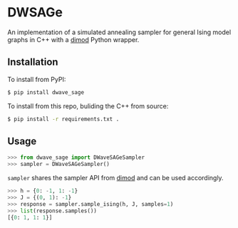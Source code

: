 # DWSAGe

An implementation of a simulated annealing sampler for general Ising model graphs in C++ with a [dimod][1] Python wrapper.

## Installation

To install from PyPI:

```bash
$ pip install dwave_sage
```

To install from this repo, buliding the C++ from source:

```bash
$ pip install -r requirements.txt .
```

## Usage
```python
>>> from dwave_sage import DWaveSAGeSampler
>>> sampler = DWaveSAGeSampler()
```

`sampler` shares the sampler API from [dimod][1] and can be used accordingly.

```python
>>> h = {0: -1, 1: -1}
>>> J = {(0, 1): -1}
>>> response = sampler.sample_ising(h, J, samples=1)
>>> list(response.samples())
[{0: 1, 1: 1}]
```

[1]: https://dwavesystems.github.io/dimod/index.html
